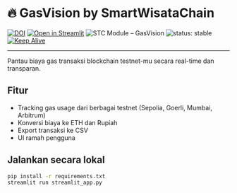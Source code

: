 # 🔥 GasVision by SmartWisataChain

[![DOI](https://zenodo.org/badge/DOI/10.5281/zenodo.16763535.svg)](https://doi.org/10.5281/zenodo.16763535)
[![Open in Streamlit](https://static.streamlit.io/badges/streamlit_badge_black_white.svg)](https://stc-gasvision.streamlit.app/)
![STC Module – GasVision](https://img.shields.io/badge/STC%20Module-GasVision-crimson)
![status: stable](https://img.shields.io/badge/status-stable-brightgreen)
[![Keep Alive](https://github.com/mrbrightsides/stc-gasvision/actions/workflows/ping.yml/badge.svg)](https://github.com/mrbrightsides/stc-gasvision/actions/workflows/ping.yml)

---

Pantau biaya gas transaksi blockchain testnet-mu secara real-time dan transparan.

## Fitur
- Tracking gas usage dari berbagai testnet (Sepolia, Goerli, Mumbai, Arbitrum)
- Konversi biaya ke ETH dan Rupiah
- Export transaksi ke CSV
- UI ramah pengguna

## Jalankan secara lokal

```bash
pip install -r requirements.txt
streamlit run streamlit_app.py
